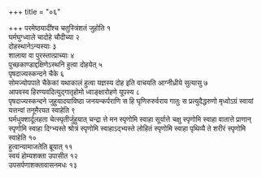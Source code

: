 +++
title = "०६"

+++
परमेष्ठ्यादींश्च चतुस्त्रिंशतं जुहोति १  
घर्मघुग्ध्वाले चादोहे चौदीच्या २  
दोहस्थानेऽन्यस्याः ३  
शालाया वा पुरस्तात्प्राच्याः ४  
पुच्छकाण्डाद्दक्षिणेऽस्थनि हुत्वा दोहयेत् ५  
पृषदाज्यस्कन्दने चैके ६  
सोमज्योपपाते चैकेकां यथाकालं हुत्वा यज्ञस्य दोह इति वाचयति आग्नीध्रीये सुत्यासु ७  
आपवस्व हिरण्यवदित्युद्गातृहोमो ध्वाङ्क्षारोहणे यूपस्य ८  
पृषदाज्यस्कन्दने जुहुयादयाविष्ठा जनयन्कर्पराणि स हि घृणिरुरुर्वराय गातुः स प्रत्युदैद्धरुणो मृध्वोऽग्रं स्वायां यत्तन्वां तनूमैरयत स्वाहेति ९  
घर्मधुक्शार्दूलहता चेत्स्पृतीर्जुहुयात् चन्द्रा त्ते मन स्पृणोमि स्वाहा सूर्यात्ते चक्षु स्पृणोमि स्वाहा वातात्ते प्राणान् स्पृणोमि स्वाहा दिग्भ्यस्ते श्रोत्रं स्पृणोमि स्वाहाऽद्भ्यस्ते लोहितं स्पृणोमि स्वाहा पृथिव्यै ते शरीरं स्पृणोमि स्वाहेति १०  
हुत्वान्यामाजतेति ब्रूयात् ११  
स्वयं होम्यशक्ता उपासीत १२  
उपसर्पणाशक्तावासनमधः १३  
